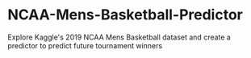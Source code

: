 # NCAA-Mens-Basketball-Predictor
Explore Kaggle's 2019 NCAA Mens Basketball dataset and create a predictor to predict future tournament winners
